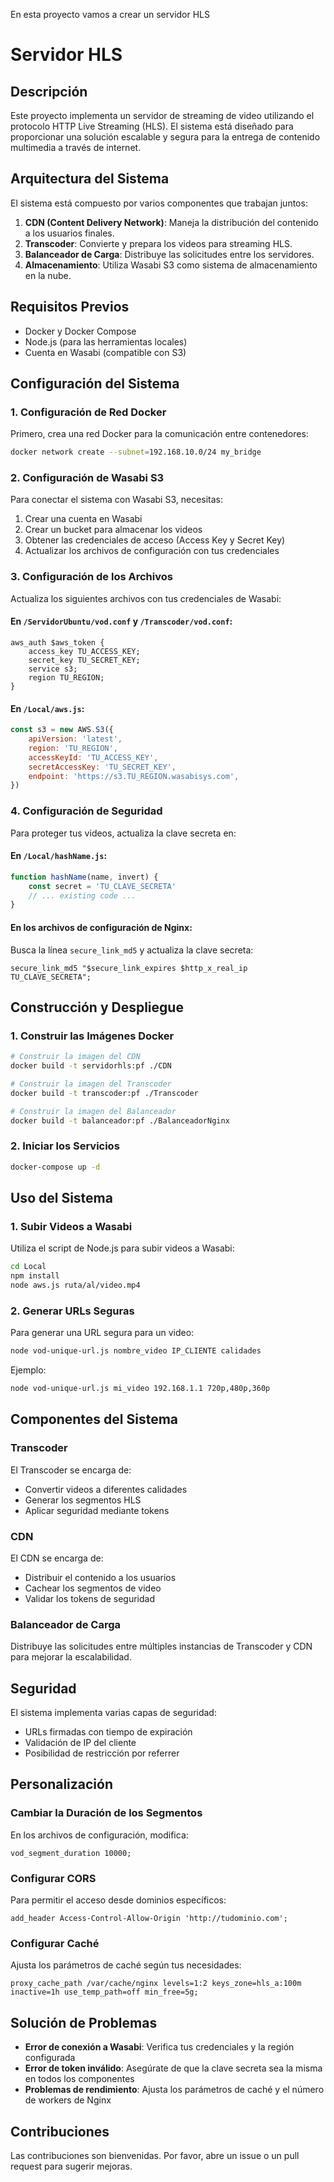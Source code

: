 En esta proyecto vamos a crear un servidor HLS



          
# Servidor HLS

## Descripción
Este proyecto implementa un servidor de streaming de video utilizando el protocolo HTTP Live Streaming (HLS). El sistema está diseñado para proporcionar una solución escalable y segura para la entrega de contenido multimedia a través de internet.

## Arquitectura del Sistema
El sistema está compuesto por varios componentes que trabajan juntos:

1. **CDN (Content Delivery Network)**: Maneja la distribución del contenido a los usuarios finales.
2. **Transcoder**: Convierte y prepara los videos para streaming HLS.
3. **Balanceador de Carga**: Distribuye las solicitudes entre los servidores.
4. **Almacenamiento**: Utiliza Wasabi S3 como sistema de almacenamiento en la nube.

## Requisitos Previos
- Docker y Docker Compose
- Node.js (para las herramientas locales)
- Cuenta en Wasabi (compatible con S3)

## Configuración del Sistema

### 1. Configuración de Red Docker
Primero, crea una red Docker para la comunicación entre contenedores:

```bash
docker network create --subnet=192.168.10.0/24 my_bridge
```

### 2. Configuración de Wasabi S3
Para conectar el sistema con Wasabi S3, necesitas:

1. Crear una cuenta en Wasabi
2. Crear un bucket para almacenar los videos
3. Obtener las credenciales de acceso (Access Key y Secret Key)
4. Actualizar los archivos de configuración con tus credenciales

### 3. Configuración de los Archivos
Actualiza los siguientes archivos con tus credenciales de Wasabi:

#### En `/ServidorUbuntu/vod.conf` y `/Transcoder/vod.conf`:
```nginx
aws_auth $aws_token {
    access_key TU_ACCESS_KEY;
    secret_key TU_SECRET_KEY;
    service s3;
    region TU_REGION;
}
```

#### En `/Local/aws.js`:
```javascript
const s3 = new AWS.S3({
    apiVersion: 'latest',
    region: 'TU_REGION',
    accessKeyId: 'TU_ACCESS_KEY',
    secretAccessKey: 'TU_SECRET_KEY',
    endpoint: 'https://s3.TU_REGION.wasabisys.com',
})
```

### 4. Configuración de Seguridad
Para proteger tus videos, actualiza la clave secreta en:

#### En `/Local/hashName.js`:
```javascript
function hashName(name, invert) {
    const secret = 'TU_CLAVE_SECRETA'
    // ... existing code ...
}
```

#### En los archivos de configuración de Nginx:
Busca la línea `secure_link_md5` y actualiza la clave secreta:
```nginx
secure_link_md5 "$secure_link_expires $http_x_real_ip TU_CLAVE_SECRETA";
```

## Construcción y Despliegue

### 1. Construir las Imágenes Docker
```bash
# Construir la imagen del CDN
docker build -t servidorhls:pf ./CDN

# Construir la imagen del Transcoder
docker build -t transcoder:pf ./Transcoder

# Construir la imagen del Balanceador
docker build -t balanceador:pf ./BalanceadorNginx
```

### 2. Iniciar los Servicios
```bash
docker-compose up -d
```

## Uso del Sistema

### 1. Subir Videos a Wasabi
Utiliza el script de Node.js para subir videos a Wasabi:

```bash
cd Local
npm install
node aws.js ruta/al/video.mp4
```

### 2. Generar URLs Seguras
Para generar una URL segura para un video:

```bash
node vod-unique-url.js nombre_video IP_CLIENTE calidades
```

Ejemplo:
```bash
node vod-unique-url.js mi_video 192.168.1.1 720p,480p,360p
```

## Componentes del Sistema

### Transcoder
El Transcoder se encarga de:
- Convertir videos a diferentes calidades
- Generar los segmentos HLS
- Aplicar seguridad mediante tokens

### CDN
El CDN se encarga de:
- Distribuir el contenido a los usuarios
- Cachear los segmentos de video
- Validar los tokens de seguridad

### Balanceador de Carga
Distribuye las solicitudes entre múltiples instancias de Transcoder y CDN para mejorar la escalabilidad.

## Seguridad
El sistema implementa varias capas de seguridad:
- URLs firmadas con tiempo de expiración
- Validación de IP del cliente
- Posibilidad de restricción por referrer

## Personalización

### Cambiar la Duración de los Segmentos
En los archivos de configuración, modifica:
```nginx
vod_segment_duration 10000;
```

### Configurar CORS
Para permitir el acceso desde dominios específicos:
```nginx
add_header Access-Control-Allow-Origin 'http://tudominio.com';
```

### Configurar Caché
Ajusta los parámetros de caché según tus necesidades:
```nginx
proxy_cache_path /var/cache/nginx levels=1:2 keys_zone=hls_a:100m inactive=1h use_temp_path=off min_free=5g;
```

## Solución de Problemas
- **Error de conexión a Wasabi**: Verifica tus credenciales y la región configurada
- **Error de token inválido**: Asegúrate de que la clave secreta sea la misma en todos los componentes
- **Problemas de rendimiento**: Ajusta los parámetros de caché y el número de workers de Nginx

## Contribuciones
Las contribuciones son bienvenidas. Por favor, abre un issue o un pull request para sugerir mejoras.


